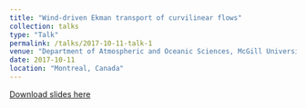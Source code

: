 ```yaml
---
title: "Wind-driven Ekman transport of curvilinear flows"
collection: talks
type: "Talk"
permalink: /talks/2017-10-11-talk-1
venue: "Department of Atmospheric and Oceanic Sciences, McGill University"
date: 2017-10-11
location: "Montreal, Canada"
---
```


[Download slides here](http://yanxu-chen.github.io/files/Oral_McGill_1.pdf)

